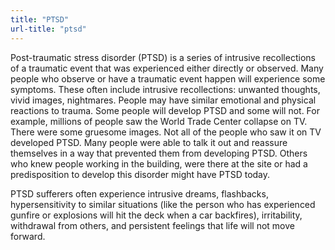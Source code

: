 ```yaml
---
title: "PTSD"
url-title: "ptsd"
---
```

Post-traumatic stress disorder (PTSD) is a series of intrusive recollections of a traumatic event that was experienced either directly or observed. Many people who observe or have a traumatic event happen will experience some symptoms. These often include intrusive recollections: unwanted thoughts, vivid images, nightmares. People may have similar emotional and physical reactions to trauma. Some people will develop PTSD and some will not. For example, millions of people saw the World Trade Center collapse on TV. There were some gruesome images. Not all of the people who saw it on TV developed PTSD. Many people were able to talk it out and reassure themselves in a way that prevented them from developing PTSD. Others who knew people working in the building, were there at the site or had a predisposition to develop this disorder might have PTSD today.

PTSD sufferers often experience intrusive dreams, flashbacks, hypersensitivity to similar situations (like the person who has experienced gunfire or explosions will hit the deck when a car backfires), irritability, withdrawal from others, and persistent feelings that life will not move forward.